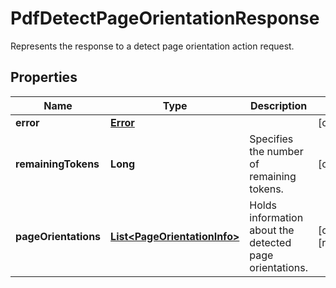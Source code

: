 

# PdfDetectPageOrientationResponse

Represents the response to a detect page orientation action request.
## Properties

Name | Type | Description | Notes
------------ | ------------- | ------------- | -------------
**error** | [**Error**](Error.md) |  |  [optional]
**remainingTokens** | **Long** | Specifies the number of remaining tokens. |  [optional]
**pageOrientations** | [**List&lt;PageOrientationInfo&gt;**](PageOrientationInfo.md) | Holds information about the detected page orientations. |  [optional] [readonly]



